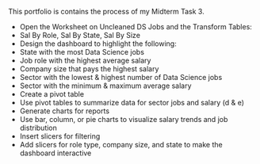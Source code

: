 This portfolio is contains the process of my Midterm Task 3.
- Open the Worksheet on Uncleaned DS Jobs and the Transform Tables:
 - Sal By Role, Sal By State, Sal By Size
- Design the dashboard to highlight the following:
- State with the most Data Science jobs
- Job role with the highest average salary
- Company size that pays the highest salary
- Sector with the lowest & highest number of Data Science jobs
- Sector with the minimum & maximum average salary
- Create a pivot table
- Use pivot tables to summarize data for sector jobs and salary (d & e)
- Generate charts for reports
- Use bar, column, or pie charts to visualize salary trends and job distribution
- Insert slicers for filtering
- Add slicers for role type, company size, and state to make the dashboard interactive
